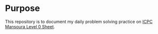 # Purpose

This repository is to document my daily problem solving practice on [ICPC Mansoura Level 0 Sheet](https://codeforces.com/group/5pUldkahAU/contests). 
